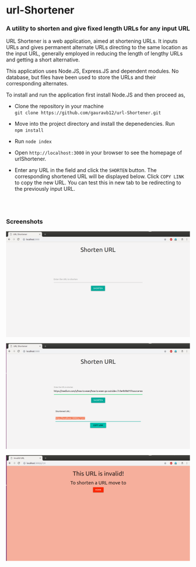 # url-Shortener
### A utility to shorten and give fixed length URLs for any input URL

URL Shortener is a web application, aimed at shortening URLs. It inputs URLs and gives permanent alternate URLs directing to the same location as the input URL, generally employed in reducing the length of lengthy URLs and getting a short alternative.

This application uses Node.JS, Express.JS and dependent modules. No database, but files have been used to store the URLs and their corresponding alternates. 

To install and run the application first install Node.JS and then proceed as,

- Clone the repository in your machine <br/>
`git clone https://github.com/gauravb12/url-Shortener.git`

- Move into the project directory and install the depenedencies. Run <br/>
`npm install`

- Run `node index`

- Open `http://localhost:3000` in your browser to see the homepage of urlShortener.

- Enter any URL in the field and click the `SHORTEN` button. The corresponding shortened URL will be displayed below. Click `COPY LINK` to copy the new URL. You can test this in new tab to be redirecting to the previously input URL.

<br/> <br/>

### Screenshots

![Home Page](/images/urlshort-1.png)

![URL Shortened (Output)](/images/urlshort-2.png)

![Visiting invalid short URL](/images/urlshort-3.png)
